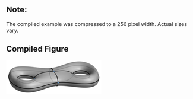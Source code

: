 Note:
-----

The compiled example was compressed to a 256
pixel width. Actual sizes vary.

Compiled Figure
---------------
![Example](Torus_Genus_Two_CW_Complex.png)

